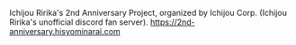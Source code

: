 Ichijou Ririka's 2nd Anniversary Project, organized by Ichijou Corp. (Ichijou Ririka's unofficial discord fan server).
https://2nd-anniversary.hisyominarai.com